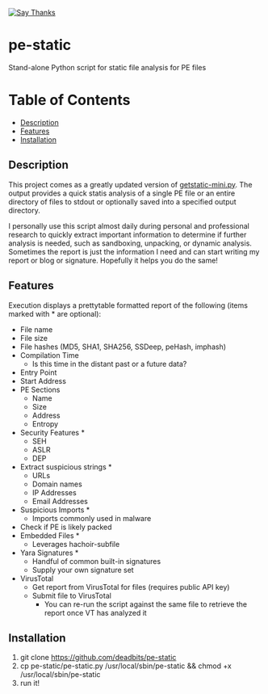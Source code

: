 [![Say Thanks](https://img.shields.io/badge/Say%20Thanks-!-1EAEDB.svg?style=flat)](https://saythanks.io/to/deadbits)

# pe-static
Stand-alone Python script for static file analysis for PE files

Table of Contents
=================
* [Description](#description)
* [Features](#features)
* [Installation](#installation)

## Description
This project comes as a greatly updated version of [getstatic-mini.py](https://github.com/deadbits/malware-analysis-scripts/blob/master/getstatic-mini.py). The output provides a quick statis analysis of a single PE file or an entire directory of files to stdout or optionally saved into a specified output directory. 

I personally use this script almost daily during personal and professional research to quickly extract important information to determine if further analysis is needed, such as sandboxing, unpacking, or dynamic analysis. Sometimes the report is just the information I need and can start writing my report or blog or signature. Hopefully it helps you do the same!

## Features
Execution displays a prettytable formatted report of the following (items marked with * are optional):
- File name
- File size
- File hashes (MD5, SHA1, SHA256, SSDeep, peHash, imphash)
- Compilation Time
   - Is this time in the distant past or a future data?
- Entry Point
- Start Address
- PE Sections
    - Name
    - Size
    - Address
    - Entropy
- Security Features *
    - SEH
    - ASLR
    - DEP
- Extract suspicious strings *
    - URLs
    - Domain names
    - IP Addresses
    - Email Addresses
- Suspicious Imports *
    - Imports commonly used in malware
- Check if PE is likely packed
- Embedded Files *
   - Leverages hachoir-subfile
- Yara Signatures *
   - Handful of common built-in signatures
   - Supply your own signature set
- VirusTotal
   - Get report from VirusTotal for files (requires public API key)
   - Submit file to VirusTotal
       - You can re-run the script against the same file to retrieve the report once VT has analyzed it

## Installation
1. git clone https://github.com/deadbits/pe-static
2. cp pe-static/pe-static.py /usr/local/sbin/pe-static && chmod +x /usr/local/sbin/pe-static
3. run it!
